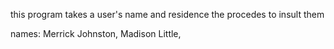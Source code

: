 this program takes a user's name and residence the procedes to insult them

names: Merrick Johnston, Madison Little,
